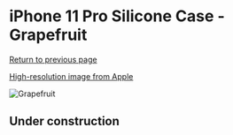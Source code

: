# iPhone 11 Pro Silicone Case - Grapefruit

[Return to previous page](/iphone_11)

[High-resolution image from Apple](https://store.storeimages.cdn-apple.com/8756/as-images.apple.com/is/MY1H2?wid=4500&hei=4500&fmt=png)

<div style="width: 500px"><img src="/everyphone/MY1H2.png" alt="Grapefruit"></div>

## Under construction
